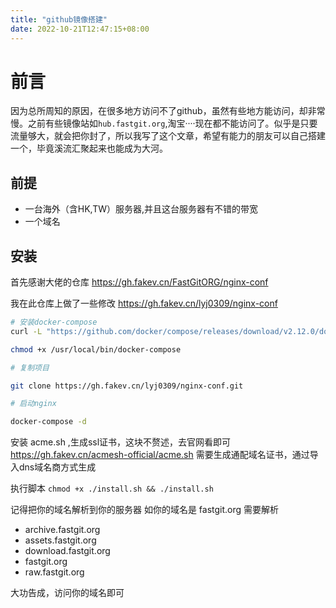 ```yaml
---
title: "github镜像搭建"
date: 2022-10-21T12:47:15+08:00
---
```


# 前言
因为总所周知的原因，在很多地方访问不了github，虽然有些地方能访问，却非常慢。之前有些镜像站如`hub.fastgit.org`,淘宝····现在都不能访问了。似乎是只要流量够大，就会把你封了，所以我写了这个文章，希望有能力的朋友可以自己搭建一个，毕竟溪流汇聚起来也能成为大河。

## 前提
+ 一台海外（含HK,TW）服务器,并且这台服务器有不错的带宽
+ 一个域名

## 安装
首先感谢大佬的仓库 <https://gh.fakev.cn/FastGitORG/nginx-conf>

我在此仓库上做了一些修改
<https://gh.fakev.cn/lyj0309/nginx-conf> 

```sh
# 安装docker-compose
curl -L "https://github.com/docker/compose/releases/download/v2.12.0/docker-compose-$(uname -s)-$(uname -m)" -o /usr/local/bin/docker-compose

chmod +x /usr/local/bin/docker-compose

# 复制项目

git clone https://gh.fakev.cn/lyj0309/nginx-conf.git

# 启动nginx

docker-compose -d

```

安装 acme.sh ,生成ssl证书，这块不赘述，去官网看即可
<https://gh.fakev.cn/acmesh-official/acme.sh>
需要生成通配域名证书，通过导入dns域名商方式生成


执行脚本
`chmod +x ./install.sh && ./install.sh`

记得把你的域名解析到你的服务器
如你的域名是 fastgit.org
需要解析
+ archive.fastgit.org
+ assets.fastgit.org
+ download.fastgit.org
+ fastgit.org
+ raw.fastgit.org

大功告成，访问你的域名即可